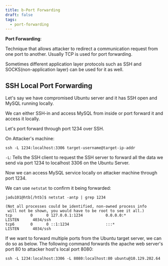 ```yaml
---
title: b-Port Forwarding
draft: false
tags:
  - port-forwarding
---
```


**Port Forwarding**: 

Technique that allows attacker to redirect a communication request from one port to another. 
Usually TCP is used for port forwarding. 

Sometimes different application layer protocols such as SSH and SOCKS(non-application layer) can be used for it as well. 

## SSH Local Port Forwarding

Let's say we have compromised Ubuntu server and it has SSH open and MySQL running locally. 

We can either SSH-in and access MySQL from inside or port forward it and access it locally. 

Let's port forward through port 1234 over SSH.

On Attacker's machine:

```shell-session
ssh -L 1234:localhost:3306 target-username@target-ip-addr
```

`-L`: Tells the SSH client to request the SSH server to forward all the data we send via port 1234 to localhost 3306 on the Ubuntu Server. 

Now we can access MySQL service locally on attacker machine through port 1234. 

We can use `netstat` to confirm it being forwarded:

```shell-session
jadu101@htb[/htb]$ netstat -antp | grep 1234

(Not all processes could be identified, non-owned process info
 will not be shown, you would have to be root to see it all.)
tcp        0      0 127.0.0.1:1234          0.0.0.0:*               LISTEN      4034/ssh            
tcp6       0      0 ::1:1234                :::*                    LISTEN      4034/ssh     
```

If we want to forward multiple ports from the Ubuntu target server, we can do so as below. The following command forwards the apache web server's port 80 to attacker host's local port 8080:

```shell-session
ssh -L 1234:localhost:3306 -L 8080:localhost:80 ubuntu@10.129.202.64
```

